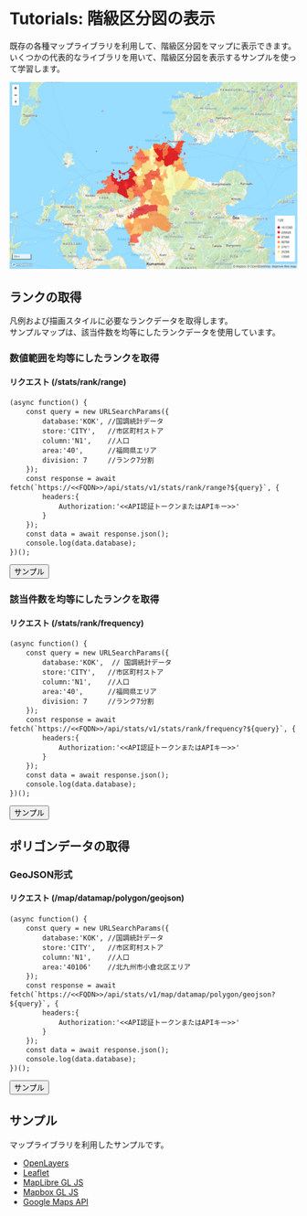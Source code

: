 # Tutorials: 階級区分図の表示

既存の各種マップライブラリを利用して、階級区分図をマップに表示できます。  
いくつかの代表的なライブラリを用いて、階級区分図を表示するサンプルを使って学習します。

![chodoplethmap](choroplethmap.png)

## ランクの取得
凡例および描画スタイルに必要なランクデータを取得します。  
サンプルマップは、該当件数を均等にしたランクデータを使用しています。

### 数値範囲を均等にしたランクを取得
#### リクエスト (/stats/rank/range)
```JS
(async function() {
    const query = new URLSearchParams({
        database:'KOK', //国調統計データ
        store:'CITY',   //市区町村ストア
        column:'N1',    //人口
        area:'40',      //福岡県エリア
        division: 7     //ランク7分割
    });
    const response = await fetch(`https://<<FQDN>>/api/stats/v1/stats/rank/range?${query}`, {
        headers:{
            Authorization:'<<API認証トークンまたはAPIキー>>'
        }
    });
    const data = await response.json();
    console.log(data.database);
})();
```
<button class='block text-white bg-blue-700 hover:bg-blue-800 focus:ring-4 focus:outline-none focus:ring-blue-300 font-medium rounded-lg text-sm px-5 py-2.5 text-center dark:bg-blue-600 dark:hover:bg-blue-700 dark:focus:ring-blue-800' data-path='/stats/rank/range' data-query='{"database":"KOK","store":"CITY","column":"N1","area":"40","division":7}'>
  サンプル
</button>

### 該当件数を均等にしたランクを取得
#### リクエスト (/stats/rank/frequency)
```JS
(async function() {
    const query = new URLSearchParams({
        database:'KOK',  // 国調統計データ
        store:'CITY',   //市区町村ストア
        column:'N1',    //人口
        area:'40',      //福岡県エリア
        division: 7     //ランク7分割
    });
    const response = await fetch(`https://<<FQDN>>/api/stats/v1/stats/rank/frequency?${query}`, {
        headers:{
            Authorization:'<<API認証トークンまたはAPIキー>>'
        }
    });
    const data = await response.json();
    console.log(data.database);
})();
```
<button class='block text-white bg-blue-700 hover:bg-blue-800 focus:ring-4 focus:outline-none focus:ring-blue-300 font-medium rounded-lg text-sm px-5 py-2.5 text-center dark:bg-blue-600 dark:hover:bg-blue-700 dark:focus:ring-blue-800' data-path='/stats/rank/frequency' data-query='{"database":"KOK","store":"CITY","column":"N1","area":"40","division":7}'>
  サンプル
</button>

## ポリゴンデータの取得
### GeoJSON形式
#### リクエスト (/map/datamap/polygon/geojson)
```JS
(async function() {
    const query = new URLSearchParams({
        database:'KOK', //国調統計データ
        store:'CITY',   //市区町村ストア
        column:'N1',    //人口
        area:'40106'    //北九州市小倉北区エリア
    });
    const response = await fetch(`https://<<FQDN>>/api/stats/v1/map/datamap/polygon/geojson?${query}`, {
        headers:{
            Authorization:'<<API認証トークンまたはAPIキー>>'
        }
    });
    const data = await response.json();
    console.log(data.database);
})();
```
<button class='block text-white bg-blue-700 hover:bg-blue-800 focus:ring-4 focus:outline-none focus:ring-blue-300 font-medium rounded-lg text-sm px-5 py-2.5 text-center dark:bg-blue-600 dark:hover:bg-blue-700 dark:focus:ring-blue-800' data-path='/map/datamap/polygon/geojson' data-query='{"database":"KOK","store":"CITY","column":"N1","area":"40106"}'>
  サンプル
</button>


## サンプル
マップライブラリを利用したサンプルです。

- [OpenLayers <i class="fa fa-external-link-alt" aria-hidden="true"></i>](sample/openlayers.html)
- [Leaflet <i class="fa fa-external-link-alt" aria-hidden="true"></i>](sample/leaflet.html)
- [MapLibre GL JS <i class="fa fa-external-link-alt" aria-hidden="true"></i>](sample/maplibre.html)
- [Mapbox GL JS <i class="fa fa-external-link-alt" aria-hidden="true"></i>](sample/mapbox.html)
- [Google Maps API <i class="fa fa-external-link-alt" aria-hidden="true"></i>](sample/google.html)